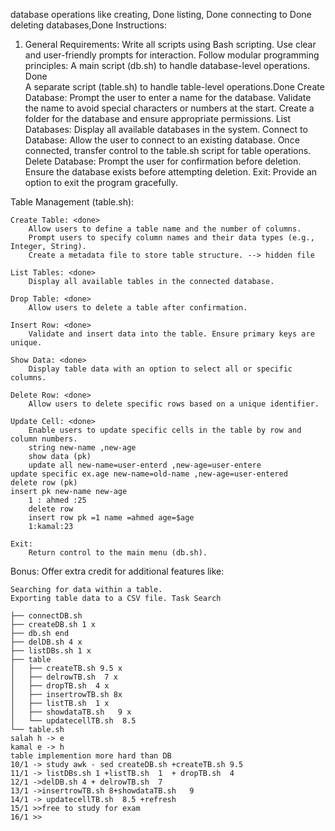 database operations like 
creating, Done 
listing, Done 
connecting to  Done 
deleting databases,Done 
Instructions: 
1. General Requirements: 
Write all scripts using Bash scripting.
Use clear and user-friendly prompts for interaction. 
Follow modular programming principles:
A main script (db.sh) to handle database-level operations. Done  
A separate script (table.sh) to handle table-level operations.Done 
Create Database: <done> 
        Prompt the user to enter a name for the database. 
        Validate the name to avoid special characters or numbers at the start. 
        Create a folder for the database and ensure appropriate permissions. 
List Databases:<done> 
        Display all available databases in the system. 
Connect to Database:<done> 
        Allow the user to connect to an existing database. 
        Once connected, transfer control to the table.sh script for table operations. 
Delete Database:<done> 
        Prompt the user for confirmation before deletion. 
        Ensure the database exists before attempting deletion. 
Exit: 
Provide an option to exit the program gracefully. 
 
Table Management (table.sh): 
 
    Create Table: <done>
        Allow users to define a table name and the number of columns. 
        Prompt users to specify column names and their data types (e.g., Integer, String). 
        Create a metadata file to store table structure. --> hidden file
        
    List Tables: <done>
        Display all available tables in the connected database.
        
    Drop Table: <done>
        Allow users to delete a table after confirmation. 
    
    Insert Row: <done> 
        Validate and insert data into the table. Ensure primary keys are unique.
        
    Show Data: <done> 
        Display table data with an option to select all or specific columns. 
        
    Delete Row: <done>
        Allow users to delete specific rows based on a unique identifier. 

    Update Cell: <done>
        Enable users to update specific cells in the table by row and column numbers.
        string new-name ,new-age 
        show data (pk)
        update all new-name=user-enterd ,new-age=user-entere
	update specific ex.age new-name=old-name ,new-age=user-entered 
	delete row (pk)
	insert pk new-name new-age
        1 : ahmed :25
        delete row 
        insert row pk =1 name =ahmed age=$age  
        1:kamal:23

    Exit: 
        Return control to the main menu (db.sh). 
 
Bonus: 
Offer extra credit for additional features like: 

    Searching for data within a table.  
    Exporting table data to a CSV file. Task Search 
    
    ├── connectDB.sh
	├── createDB.sh 1 x
	├── db.sh end
	├── delDB.sh 4 x
	├── listDBs.sh 1 x
	├── table
	│   ├── createTB.sh 9.5 x
	│   ├── delrowTB.sh  7 x
	│   ├── dropTB.sh  4 x
	│   ├── insertrowTB.sh 8x
	│   ├── listTB.sh  1 x
	│   ├── showdataTB.sh   9 x
	│   └── updatecellTB.sh  8.5
	└── table.sh
    salah h -> e
    kamal e -> h
    table implemention more hard than DB 
    10/1 -> study awk - sed createDB.sh +createTB.sh 9.5
    11/1 -> listDBs.sh 1 +listTB.sh  1  + dropTB.sh  4
    12/1 ->delDB.sh 4 + delrowTB.sh  7
    13/1 ->insertrowTB.sh 8+showdataTB.sh   9
    14/1 -> updatecellTB.sh  8.5 +refresh
    15/1 >>free to study for exam 
    16/1 >> 
    